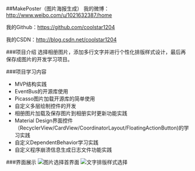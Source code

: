 ##MakePoster（图片海报生成）
我的微博：http://www.weibo.com/u/1021632387/home

我的Github：https://github.com/coolstar1204

我的CSDN：http://blog.csdn.net/coolstar1204


###项目介绍
选择相册图片，添加多行文字并进行个性化排版样式设计，最后再保存成图片的开发学习项目。

###项目学习内容
- MVP结构实践
- EventBus的开源库使用
- Picasso图片加载开源库的简单使用
- 自定义多层绘制控件的开发
- 相册图片加载及保存图片到相册实时更新功能实践
- Material Design界面控件（RecyclerView/CardView/CoordinatorLayout/FloatingActionButton)的学习实践
- 自定义DependentBehavior学习实践
- 自定义程序崩溃信息生成日志文件功能实践

###界面展示
![图片选择首界面](http://img.blog.csdn.net/20160316140755085)
![文字排版样式选择](http://img.blog.csdn.net/20160316140821790)




